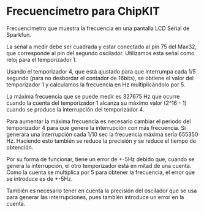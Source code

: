 Frecuencímetro para ChipKIT
======================
Frecuencimetro que muestra la frecuencia en una pantalla LCD Serial de
Sparkfun.

La señal a medir debe ser cuadrada y estar conectado al pin 75 del Max32, que
corresponde al pin del segundo oscilador.
Utilizamos esta señal como reloj para el temporizador 1.

Usando el temporizador 4, que está ajustado para que interrumpa cada 1/5
segundo (para no desbordar el contador de 16bits), se obtiene el valor del temporizador 1 y calculamos la frecuencia en
Hz multiplicándolo por 5.

La máxima frecuencia que se puede medir es 327675 Hz que ocurre cuando la
cuenta del temporizador 1 alcanza su máximo valor (2^16 - 1) cuando se produce
la interrupción del temporizador 4.

Para aumentar la máxima frecuencia es necesario cambiar el periodo del
temporizador 4 para que genere la interrupción con más frecuencia. Si generara
una interrupción cada 1/10 sec la frecuencia máxima sería 655350 Hz. Haciendo
esto también se reduce la precisión y se reduce el tiempo de obtención.

Por su forma de funcionar, tiene un error de +-5Hz debido que, cuando se genera
la interrupción, el otro temporizador está en mitad de una cuenta. Como la
cuenta se multiplica por 5 para obtener la frecuencia, el error que se
introduce es de +-5Hz.

También es necesario tener en cuenta la precisión del oscilador que se usa para
generar las interrupciones, pues también introduce un error en la cuenta.
